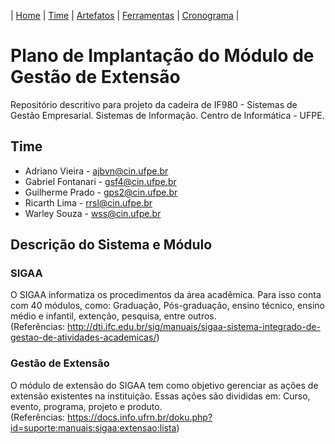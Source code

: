 | [Home](https://github.com/ricarthlima/plano_impantacao_extensao) | [Time](https://github.com/ricarthlima/plano_impantacao_extensao#time) | [Artefatos](https://github.com/ricarthlima/plano_impantacao_extensao/blob/master/pages/artefatos.md) | [Ferramentas](https://github.com/ricarthlima/plano_impantacao_extensao/blob/master/pages/ferramentas.md) | [Cronograma](https://github.com/ricarthlima/plano_impantacao_extensao/blob/master/pages/cronograma.md) |

# Plano de Implantação do Módulo de Gestão de Extensão
Repositório descritivo para projeto da cadeira de IF980 - Sistemas de Gestão Empresarial. Sistemas de Informação. Centro de Informática - UFPE. 

## Time
- Adriano Vieira - <ajbvn@cin.ufpe.br>
- Gabriel Fontanari - <gsf4@cin.ufpe.br>
- Guilherme Prado - <gps2@cin.ufpe.br>
- Ricarth Lima - <rrsl@cin.ufpe.br>
- Warley Souza - <wss@cin.ufpe.br>

## Descrição do Sistema e Módulo
### SIGAA
  O SIGAA informatiza os procedimentos da área acadêmica. Para isso conta com 40 módulos, como: Graduação, Pós-graduação, ensino técnico, ensino médio e infantil, extenção, pesquisa, entre outros.  
(Referências: http://dti.ifc.edu.br/sig/manuais/sigaa-sistema-integrado-de-gestao-de-atividades-academicas/)

### Gestão de Extensão
O módulo de extensão do SIGAA tem como objetivo gerenciar as ações de extensão existentes na instituição. Essas ações são divididas em: Curso, evento, programa, projeto e produto.  
(Referências: https://docs.info.ufrn.br/doku.php?id=suporte:manuais:sigaa:extensao:lista)
